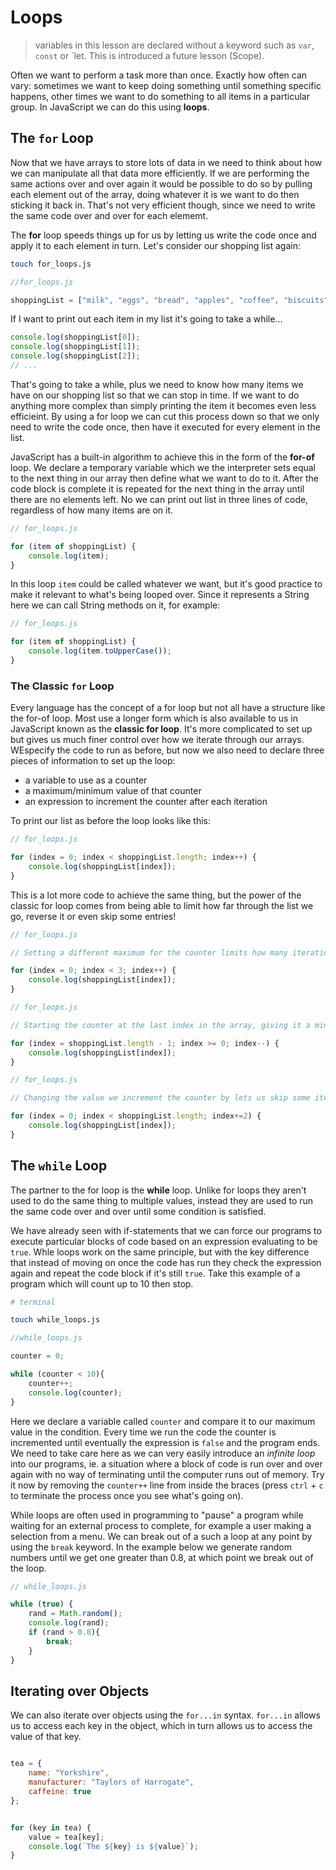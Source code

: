 # Loops

> variables in this lesson are declared without a keyword such as `var`, `const` or `let. This is introduced a future lesson (Scope).

Often we want to perform a task more than once. Exactly how often can vary: sometimes we want to keep doing something until something specific happens, other times we want to do something to all items in a particular group. In JavaScript we can do this using **loops**.

## The `for` Loop

Now that we have arrays to store lots of data in we need to think about how we can manipulate all that data more efficiently. If we are performing the same actions over and over again it would be possible to do so by pulling each element out of the array, doing whatever it is we want to do then sticking it back in. That's not very efficient though, since we need to write the same code over and over for each elememt.

The **for** loop speeds things up for us by letting us write the code once and apply it to each element in turn. Let's consider our shopping list again:

```sh
touch for_loops.js
```

```js
//for_loops.js

shoppingList = ["milk", "eggs", "bread", "apples", "coffee", "biscuits"];
```

If I want to print out each item in my list it's going to take a while...

```js
console.log(shoppingList[0]);
console.log(shoppingList[1]);
console.log(shoppingList[2]);
// ...
```

That's going to take a while, plus we need to know how many items we have on our shopping list so that we can stop in time. If we want to do anything more complex than simply printing the item it becomes even less efficieint. By using a for loop we can cut this process down so that we only need to write the code once, then have it executed for every element in the list.

JavaScript has a built-in algorithm to achieve this in the form of the **for-of** loop. We declare a temporary variable which we the interpreter sets equal to the next thing in our array then define what we want to do to it. After the code block is complete it is repeated for the next thing in the array until there are no elements left. No we can print out list in three lines of code, regardless of how many items are on it.

```js
// for_loops.js

for (item of shoppingList) {
    console.log(item);
}
```

In this loop `item` could be called whatever we want, but it's good practice to make it relevant to what's being looped over. Since it represents a String here we can call String methods on it, for example:


```js
// for_loops.js

for (item of shoppingList) {
    console.log(item.toUpperCase());
}
```


### The Classic `for` Loop

Every language has the concept of a for loop but not all have a structure like the for-of loop. Most use a longer form which is also available to us in JavaScript known as the **classic for loop**. It's more complicated to set up but gives us much finer control over how we iterate through our arrays. WEspecify the code to run as before, but now we also need to declare three pieces of information to set up the loop:

- a variable to use as a counter
- a maximum/minimum value of that counter 
- an expression to increment the counter after each iteration

To print our list as before the loop looks like this:

```js
// for_loops.js

for (index = 0; index < shoppingList.length; index++) {
    console.log(shoppingList[index]); 
}
```

This is a lot more code to achieve the same thing, but the power of the classic for loop comes from being able to limit how far through the list we go, reverse it or even skip some entries!

```js
// for_loops.js

// Setting a different maximum for the counter limits how many iterations we make

for (index = 0; index < 3; index++) {
    console.log(shoppingList[index]); 
}
```

```js
// for_loops.js

// Starting the counter at the last index in the array, giving it a minimum and telling the loop to count down lets us reverse the array

for (index = shoppingList.length - 1; index >= 0; index--) {
    console.log(shoppingList[index]); 
}
```

```js
// for_loops.js

// Changing the value we increment the counter by lets us skip some iterations.

for (index = 0; index < shoppingList.length; index+=2) {
    console.log(shoppingList[index]); 
}
```


## The `while` Loop

The partner to the for loop is the **while** loop. Unlike for loops they aren't used to do the same thing to multiple values, instead they are used to run the same code over and over until some condition is satisfied. 

We have already seen with if-statements that we can force our programs to execute particular blocks of code based on an expression evaluating to be `true`. Whle loops work on the same principle, but with the key difference that instead of moving on once the code has run they check the expression again and repeat the code block if it's still `true`. Take this example of a program which will count up to 10 then stop.

```sh
# terminal

touch while_loops.js
``` 

```js
//while_loops.js

counter = 0;

while (counter < 10){
	counter++;
	console.log(counter);
}
```

Here we declare a variable called `counter` and compare it to our maximum value in the condition. Every time we run the code the counter is incremented until eventually the expression is `false` and the program ends. We need to take care here as we can very easily introduce an *infinite loop* into our programs, ie. a situation where a block of code is run over and over again with no way of terminating until the computer runs out of memory. Try it now by removing the `counter++` line from inside the braces (press `ctrl` + `c` to terminate the process once you see what's going on).

While loops are often used in programming to "pause" a program while waiting for an external process to complete, for example a user making a selection from a menu. We can break out of a such a loop at any point by using the `break` keyword. In the example below we generate random numbers until we get one greater than 0.8, at which point we break out of the loop.

```js
// while_loops.js

while (true) {
    rand = Math.random();
    console.log(rand);
    if (rand > 0.8){
        break;
    }
}
```

## Iterating over Objects

We can also iterate over objects using the `for...in` syntax. `for...in` allows us to access each key in the object, which in turn allows us to access the value of that key.

```js

tea = {
	name: "Yorkshire",
	manufacturer: "Taylors of Harrogate",
	caffeine: true
};


for (key in tea) {
	value = tea[key];
	console.log(`The ${key} is ${value}`);
}
	
```
